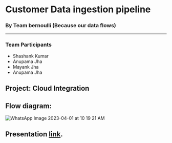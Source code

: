 # Customer Data ingestion pipeline
### By Team bernoulli (Because our data flows)
**************************

### Team Participants
 
* Shashank Kumar
* Anupama Jha
* Mayank Jha
* Anupama Jha

## Project: Cloud Integration

## Flow diagram:

![WhatsApp Image 2023-04-01 at 10 19 21 AM](https://user-images.githubusercontent.com/74819565/229266716-fecb8552-9973-4253-87fb-9d9224c60ebb.jpeg)

## Presentation [link](https://docs.google.com/presentation/d/1Iag2RPmuqI0fnrUGfupfiWtIUGACXibvIzgjkZEi4x0/edit#slide=id.g13e9dbcaf0c_0_512).

